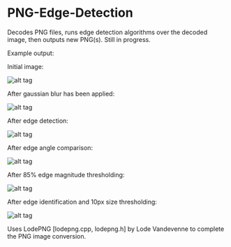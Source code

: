# PNG-Edge-Detection
Decodes PNG files, runs edge detection algorithms over the decoded image, then outputs new PNG(s). Still in progress.

Example output:

Initial image:

![alt tag](https://github.com/sjsimps/PNG-Edge-Detection/blob/master/Image_Edge_Detection/test.png)

After gaussian blur has been applied:

![alt tag](https://github.com/sjsimps/PNG-Edge-Detection/blob/master/Image_Edge_Detection/test_gauss.png)

After edge detection:

![alt tag](https://github.com/sjsimps/PNG-Edge-Detection/blob/master/Image_Edge_Detection/test_diff.png)

After edge angle comparison:

![alt tag](https://github.com/sjsimps/PNG-Edge-Detection/blob/master/Image_Edge_Detection/test_angle.png)

After 85% edge magnitude thresholding:

![alt tag](https://github.com/sjsimps/PNG-Edge-Detection/blob/master/Image_Edge_Detection/test_threshold.png)

After edge identification and 10px size thresholding:

![alt tag](https://github.com/sjsimps/PNG-Edge-Detection/blob/master/Image_Edge_Detection/test_disconnected_2.png)

Uses LodePNG [lodepng.cpp, lodepng.h] by Lode Vandevenne to complete the PNG image conversion.

